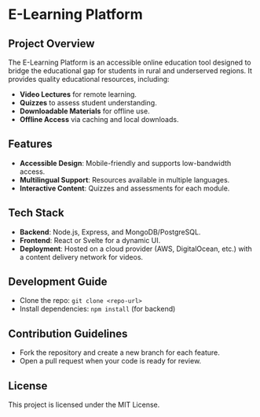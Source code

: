 # E-Learning Platform

## Project Overview
The E-Learning Platform is an accessible online education tool designed to bridge the educational gap for students in rural and underserved regions. It provides quality educational resources, including:
- **Video Lectures** for remote learning.
- **Quizzes** to assess student understanding.
- **Downloadable Materials** for offline use.
- **Offline Access** via caching and local downloads.

## Features
- **Accessible Design**: Mobile-friendly and supports low-bandwidth access.
- **Multilingual Support**: Resources available in multiple languages.
- **Interactive Content**: Quizzes and assessments for each module.

## Tech Stack
- **Backend**: Node.js, Express, and MongoDB/PostgreSQL.
- **Frontend**: React or Svelte for a dynamic UI.
- **Deployment**: Hosted on a cloud provider (AWS, DigitalOcean, etc.) with a content delivery network for videos.

## Development Guide
- Clone the repo: `git clone <repo-url>`
- Install dependencies: `npm install` (for backend)

## Contribution Guidelines
- Fork the repository and create a new branch for each feature.
- Open a pull request when your code is ready for review.

## License
This project is licensed under the MIT License.
